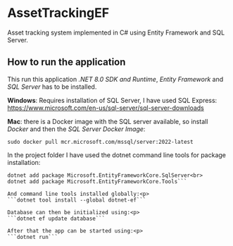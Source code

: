 # AssetTrackingEF
Asset tracking system implemented in C# using Entity Framework and SQL Server.<p>

## How to run the application

This run this application *.NET 8.0 SDK and Runtime*, *Entity Framework* and *SQL Server* has to be installed. 

**Windows**: Requires installation of SQL Server, I have used SQL Express:<br>
https://www.microsoft.com/en-us/sql-server/sql-server-downloads<p>

**Mac**: there is a Docker image with the SQL server available, so install *Docker* and then the *SQL Server Docker Image*:<p>
```sudo docker pull mcr.microsoft.com/mssql/server:2022-latest```<p>

In the project folder I have used the dotnet command line tools for package installation:<p>
```dotnet add package Microsoft.EntityFrameworkCore
dotnet add package Microsoft.EntityFrameworkCore.SqlServer<br>
dotnet add package Microsoft.EntityFrameworkCore.Tools```

And command line tools installed globally:<p>
```dotnet tool install --global dotnet-ef```

Database can then be initialized using:<p>
```dotnet ef update database```

After that the app can be started using:<p>
```dotnet run```


